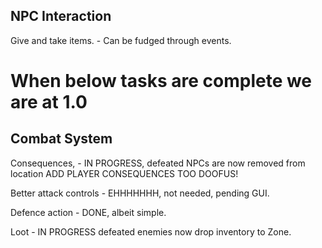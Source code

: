 NPC Interaction
---

Give and take items. - Can be fudged through events.

When below tasks are complete we are at 1.0
===

Combat System
---

Consequences, - IN PROGRESS, defeated NPCs are now removed from location ADD PLAYER CONSEQUENCES TOO DOOFUS!

Better attack controls - EHHHHHHH, not needed, pending GUI.

Defence action - DONE, albeit simple.

Loot - IN PROGRESS defeated enemies now drop inventory to Zone.
